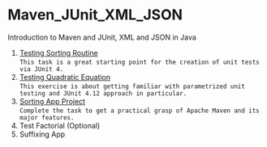 # Maven_JUnit_XML_JSON
Introduction to Maven and JUnit,  XML and JSON in Java
1. [Testing Sorting Routine](https://github.com/pp8a/Maven_JUnit_XML_JSON/tree/main/test-sorting) </br>```This task is a great starting point for the creation of unit tests via JUnit 4.```
2. [Testing Quadratic Equation](https://github.com/pp8a/Maven_JUnit_XML_JSON/tree/main/test-quadratic-equation) </br>```This exercise is about getting familiar with parametrized unit testing and JUnit 4.12 approach in particular.```
3. [Sorting App Project](https://github.com/pp8a/Maven_JUnit_XML_JSON/tree/main/SortingApp)</br>```Complete the task to get a practical grasp of Apache Maven and its major features.```
4. Test Factorial (Optional)
5. Suffixing App
